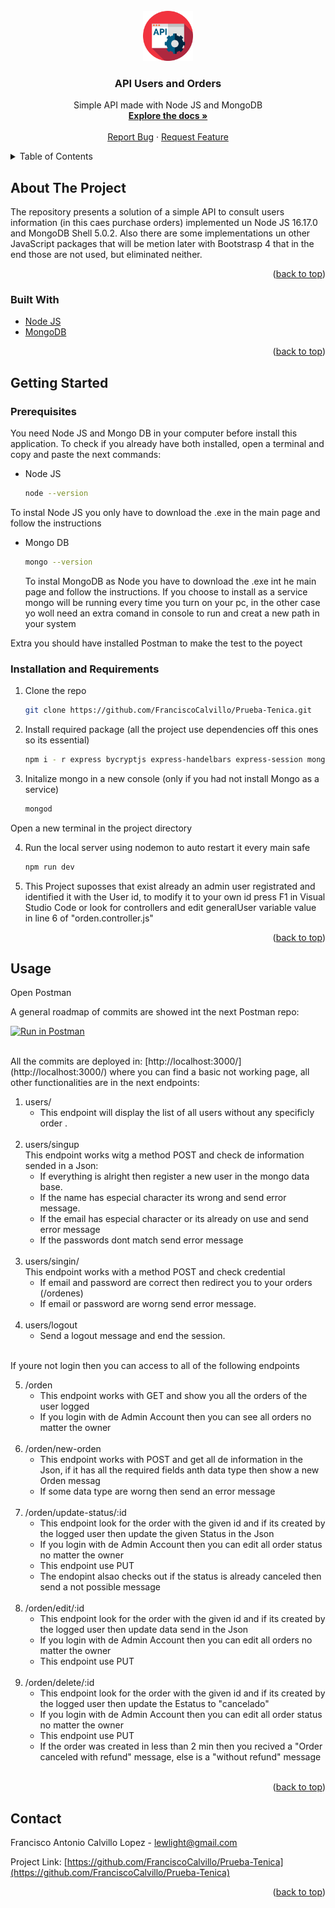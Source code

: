 <div id="top"></div>



<!-- PROJECT SHIELDS -->



<!-- PROJECT LOGO -->
<br />
<div align="center">
  <a href="https://github.com/github_username/repo_name">
    <img src="images/logo.png" alt="Logo" width="80" height="80">
  </a>

<h3 align="center">API Users and Orders</h3>

  <p align="center">
    Simple API made with Node JS and MongoDB
    <br />
    <a href="https://github.com/FranciscoCalvillo/Prueba-Tenica"><strong>Explore the docs »</strong></a>
    <br />
    <br />
    <a href="https://github.com/github_username/repo_name/issues">Report Bug</a>
    ·
    <a href="https://github.com/github_username/repo_name/issues">Request Feature</a>
  </p>
</div>



<!-- TABLE OF CONTENTS -->
<details>
  <summary>Table of Contents</summary>
  <ol>
    <li>
      <a href="#about-the-project">About The Project</a>
      <ul>
        <li><a href="#built-with">Built With</a></li>
      </ul>
    </li>
    <li>
      <a href="#getting-started">Getting Started</a>
      <ul>
        <li><a href="#prerequisites">Prerequisites</a></li>
        <li><a href="#installation-and-requirements">Installation and Requirementes</a></li>
      </ul>
    </li>
    <li><a href="#usage">Usage</a></li>
    <li><a href="#contact">Contact</a></li>
  </ol>
</details>



<!-- ABOUT THE PROJECT -->
## About The Project

The repository presents a solution of a simple API to consult users information (in this caes purchase orders) implemented un Node JS 16.17.0 and MongoDB Shell 5.0.2.
Also there are some implementations un other JavaScript packages that will be metion later with Bootstrasp 4 that in the end those are not used, but eliminated neither.

<p align="right">(<a href="#top">back to top</a>)</p>



### Built With

* [Node JS](https://nodejs.org/en/)
* [MongoDB](https://www.mongodb.com/try/download/community)

<p align="right">(<a href="#top">back to top</a>)</p>



<!-- GETTING STARTED -->
## Getting Started

### Prerequisites

You need Node JS and Mongo DB in your computer before install this application. To check if you already have both installed, open a terminal and copy and paste the next commands:

* Node JS
  ```sh
  node --version
  ```
<p> To instal Node JS you only have to download the .exe in the main page and follow the instructions</p>

* Mongo DB
  ```sh
  mongo --version
  ```
  <p> To instal MongoDB as Node you have to download the .exe int he main page and follow the instructions. If you choose to install as a service mongo will be running every time you turn on your pc, in the other case yo woll need an extra comand in console to run and creat a new path in your system</p>
  <p>
Extra you should have installed Postman to make the test to the poyect
  </p>

### Installation and Requirements

1. Clone the repo
   ```sh
   git clone https://github.com/FranciscoCalvillo/Prueba-Tenica.git
   ```
2. Install required package (all the project use dependencies off this ones so its essential)
   ```sh
   npm i - r express bycryptjs express-handelbars express-session mongoose passport passport-local morgan dotenv nodemon
   ```
3. Initalize mongo in a new console (only if you had not install Mongo as a service)
   ```sh
   mongod
   ```

<p> Open a new terminal in the project directory </p>

4. Run the local server using nodemon to auto restart it every main safe
   ```sh
   npm run dev
   ```
5. This Project suposses that exist already an admin user registrated and identified it with the User id, to modify it to your own id press F1 in Visual Studio Code or look for controllers and edit generalUser variable value in line 6 of "orden.controller.js"

<p align="right">(<a href="#top">back to top</a>)</p>


<!-- USAGE EXAMPLES -->
## Usage
Open Postman

A general roadmap of commits are showed int the next Postman repo:

[![Run in Postman](https://run.pstmn.io/button.svg)](https://app.getpostman.com/run-collection/23075707-c2465ef7-5194-4c44-98ea-3fd3db20dff6?action=collection%2Ffork&collection-url=entityId%3D23075707-c2465ef7-5194-4c44-98ea-3fd3db20dff6%26entityType%3Dcollection%26workspaceId%3D4f759117-bfda-43ce-af80-705c05158baa)

<br/>
All the commits are deployed in: [http://localhost:3000/](http://localhost:3000/) where you can find a basic not working page, all other functionalities are in the next endpoints:

 1. users/<br/>
    * This endpoint will display the list of all users without any specificly order .
    <br/>  
 2. users/singup<br/>
    This endpoint works witg a method POST and check de information sended in a Json:<br/>
      * If everything is alright then register a new user in the mongo data base.<br/>
      * If the name has especial character its wrong and send error message.<br/>
      * If the email has especial character or its already on use and send error message<br/>
      * If the passwords dont match send error message <br/>
    <br/>
 3. users/singin/<br/>
    This endpoint works with a method POST and check credential
    * If email and password are correct then redirect you to your orders (/ordenes) <br/>
    * If email or password are worng send error message. <br/>
    <br/>
 4. users/logout<br/>
    * Send a logout message and end the session.
    <br/>
    
If youre not login then you can access to all of the following endpoints <br/>

 5. /orden<br/>
    * This endpoint works with GET and show you all the orders of the user logged <br/>
    * If you login with de Admin Account then you can see all orders no matter the owner <br/>
    <br/>
 6. /orden/new-orden<br/>
    * This endpoint  works with POST and get all de information in the Json, if it has all the required fields anth data type then show a new Orden messag<br/>
    * If some data type are worng then send an error message <br/>
    <br/>
 7. /orden/update-status/:id<br/>
    * This endpoint look for the order with the given id and if its created by the logged user then update the given Status in the Json <br/>
    * If you login with de Admin Account then you can edit all order status no matter the owner <br/>
    * This endpoint use PUT <br/>
    * The endopint alsao checks out if the status is already canceled then send a not possible message <br/>
    </br>
 8. /orden/edit/:id<br/>
    * This endpoint look for the order with the given id and if its created by the logged user then update data send in the Json <br/>
    * If you login with de Admin Account then you can edit all orders no matter the owner <br/>
    * This endpoint use PUT
    </br>
 9. /orden/delete/:id<br/>
    * This endpoint look for the order with the given id and if its created by the logged user then update the Estatus to "cancelado" <br/>
    * If you login with de Admin Account then you can edit all order status no matter the owner <br/>
    * This endpoint use PUT <br/>
    * If the order was created in less than 2 min then you recived a "Order canceled with refund" message, else is a "without refund" message
    </br>

  

<p align="right">(<a href="#top">back to top</a>)</p>



<!-- CONTACT -->
## Contact

Francisco Antonio Calvillo Lopez - lewlight@gmail.com

Project Link: [https://github.com/FranciscoCalvillo/Prueba-Tenica](https://github.com/FranciscoCalvillo/Prueba-Tenica)

<p align="right">(<a href="#top">back to top</a>)</p>




<!-- MARKDOWN LINKS & IMAGES -->
<!-- https://www.markdownguide.org/basic-syntax/#reference-style-links -->
